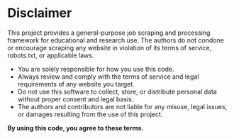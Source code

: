 # Disclaimer

This project provides a general-purpose job scraping and processing framework for educational and research use. The authors do not condone or encourage scraping any website in violation of its terms of service, robots.txt, or applicable laws.

- You are solely responsible for how you use this code.
- Always review and comply with the terms of service and legal requirements of any website you target.
- Do not use this software to collect, store, or distribute personal data without proper consent and legal basis.
- The authors and contributors are not liable for any misuse, legal issues, or damages resulting from the use of this project.

**By using this code, you agree to these terms.**
